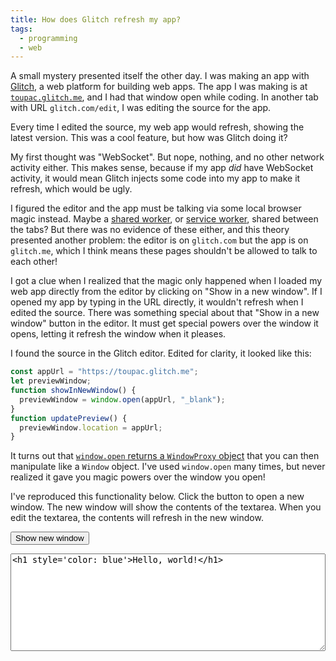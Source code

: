 ```yaml
---
title: How does Glitch refresh my app?
tags:
  - programming
  - web
---
```


<div id="display" style="display: none; outline: 5px solid red; padding: 2em;"></div>

<script>
  function showHash() {
    const displayEl = document.getElementById("display");
    displayEl.style.display = "block";
    displayEl.innerHTML = atob(window.location.hash.slice(1));
  }
  if (window.location.hash) showHash();
  window.onhashchange = showHash;
</script>

A small mystery presented itself the other day.
I was making an app with [Glitch](http://glitch.com/),
a web platform for building web apps.
The app I was making is at [`toupac.glitch.me`](https://toupac.glitch.me/),
and I had that window open while coding.
In another tab with URL `glitch.com/edit`,
I was editing the source for the app.

Every time I edited the source,
my web app would refresh,
showing the latest version.
This was a cool feature,
but how was Glitch doing it?

My first thought was "WebSocket".
But nope, nothing,
and no other network activity either.
This makes sense,
because if my app _did_ have WebSocket activity,
it would mean Glitch injects some code into my app to make it refresh,
which would be ugly.

I figured the editor and the app must be talking via some local browser magic instead.
Maybe a [shared worker](https://developer.mozilla.org/en-US/docs/Web/API/SharedWorker),
or [service worker](https://developer.mozilla.org/en-US/docs/Web/API/Service_Worker_API),
shared between the tabs?
But there was no evidence of these either,
and this theory presented another problem:
the editor is on `glitch.com` but the app is on `glitch.me`,
which I think means
these pages shouldn't be allowed to talk to each other!

I got a clue when I realized that
the magic only happened
when I loaded my web app directly from the editor
by clicking on "Show in a new window".
If I opened my app by typing in the URL directly,
it wouldn't refresh when I edited the source.
There was something special about that "Show in a new window" button in the editor.
It must get special powers over the window it opens,
letting it refresh the window when it pleases.

I found the source in the Glitch editor.
Edited for clarity,
it looked like this:

```js
const appUrl = "https://toupac.glitch.me";
let previewWindow;
function showInNewWindow() {
  previewWindow = window.open(appUrl, "_blank");
}
function updatePreview() {
  previewWindow.location = appUrl;
}
```

It turns out that [`window.open` returns a `WindowProxy` object](https://developer.mozilla.org/en-US/docs/Web/API/Window/open)
that you can then manipulate like a `Window` object.
I've used `window.open` many times,
but never realized it gave you magic powers over the window you open!

I've reproduced this functionality below.
Click the button to open a new window. 
The new window will show the contents of the textarea.
When you edit the textarea,
the contents will refresh in the new window.

<button id="open-window">Show new window</button>
<textarea rows="10" id="source" style="width: 100%; font-family: monospace;">&lt;h1 style='color: blue'&gt;Hello, world!&lt;/h1&gt;</textarea>

<script>
    let w;
    const sourceEl = document.getElementById("source");
    let baseUrl = window.location.href;
    if (baseUrl.indexOf("#") === -1) {
        baseUrl = baseUrl.slice(0, baseUrl.indexOf("#"));
    }
    const latestUrl = () => baseUrl + "#" + btoa(sourceEl.value);
    document.getElementById("open-window").onclick = () => {
        w = window.open(latestUrl(), '_blank');
    };
    sourceEl.oninput = () => {
        if (w) {
            w.location = latestUrl();
        }
    };
</script>
